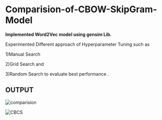 # Comparision-of-CBOW-SkipGram-Model

__Implemented Word2Vec model using gensim Lib.__

Experimented Different approach of Hyperparameter Tuning such 
as

1)Manual Search 

2)Grid Search and

3)Random Search to evaluate best performance .

## OUTPUT


![comparision](https://github.com/roshray/Comparision-of-CBOW-SkipGram-Model/blob/master/output.png)


![CBCS](https://github.com/roshray/Comparision-of-CBOW-SkipGram-Model/blob/master/cbcs.JPG)
